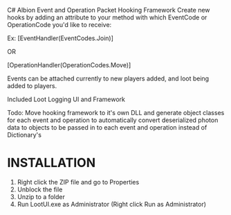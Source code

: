 C# Albion Event and Operation Packet Hooking Framework
Create new hooks by adding an attribute to your method with which EventCode or OperationCode you'd like to receive:

Ex:
[EventHandler(EventCodes.Join)]

OR

[OperationHandler(OperationCodes.Move)]

Events can be attached currently to new players added, and loot being added to players.

Included Loot Logging UI and Framework

Todo: Move hooking framework to it's own DLL and generate object classes for each event and operation to automatically convert deserialized photon data to objects to be passed in to each event and operation instead of Dictionary's


# INSTALLATION
1. Right click the ZIP file and go to Properties
2. Unblock the file
3. Unzip to a folder
4. Run LootUI.exe as Administrator (Right click Run as Administrator)
